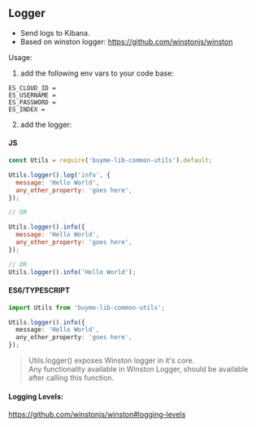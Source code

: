 ## Logger

- Send logs to Kibana.
- Based on winston logger: https://github.com/winstonjs/winston

Usage: <br>

1. add the following env vars to your code base:

```.dotenv
ES_CLOUD_ID = 
ES_USERNAME = 
ES_PASSWORD = 
ES_INDEX = 
```

2. add the logger:
   <br>

#### JS

```js
const Utils = require('buyme-lib-common-utils').default;

Utils.logger().log('info', {
  message: 'Hello World',
  any_other_property: 'goes here',
});

// OR

Utils.logger().info({
  message: 'Hello World',
  any_other_property: 'goes here',
});

// OR 
Utils.logger().info('Hello World');
```

#### ES6/TYPESCRIPT

```typescript
import Utils from 'buyme-lib-common-utils';

Utils.logger().info({
  message: 'Hello World',
  any_other_property: 'goes here',
});
```

> Utils.logger() exposes Winston logger in it's core.<br>
> Any functionality available in Winston Logger, should be available after calling this function.

#### Logging Levels:<br>

https://github.com/winstonjs/winston#logging-levels